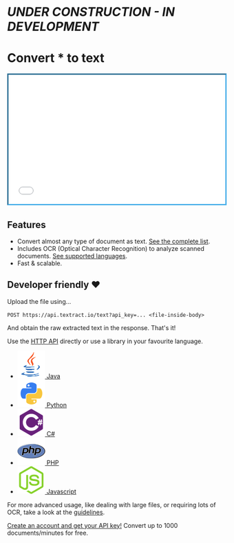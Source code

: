 # *UNDER CONSTRUCTION - IN DEVELOPMENT*

Convert <span id="typeit">*</span> to text
==========================================

<script src="https://cdn.jsdelivr.net/npm/typed.js"></script>
<script src="index.js"></script>

<iframe src="upload.html" style="width:100%;border:#4bb0ea inset;height:300px;"></iframe>

Features
--------

- Convert almost any type of document as text. [See the complete list](documentation/supported-file-formats.md).
- Includes OCR (Optical Character Recognition) to analyze scanned documents. [See supported languages](documentation/supported-OCR-languages.md).
- Fast & scalable.

Developer friendly ❤
--------------------

Upload the file using...

	POST https://api.textract.io/text?api_key=... <file-inside-body>

And obtain the raw extracted text in the response. That's it!

Use the [HTTP API](API/HTTP.md) directly or use a library in your favourite language.

- [<img src="img/java.png" /> Java](API/java.md)
- [<img src="img/python.png" /> Python](API/python.md)
- [<img src="img/c-sharp.png" /> C#](API/c-sharp.md)
- [<img src="img/php.png" /> PHP](API/php.md)
- [<img src="img/js.png" /> Javascript](API/js.md)

For more advanced usage, like dealing with large files, or requiring lots of OCR, take a look at the [guidelines](documentation/guidelines.md).

<a href="#" class="btn btn-primary">Create an account and get your API key!</a> Convert up to 1000 documents/minutes for free.
